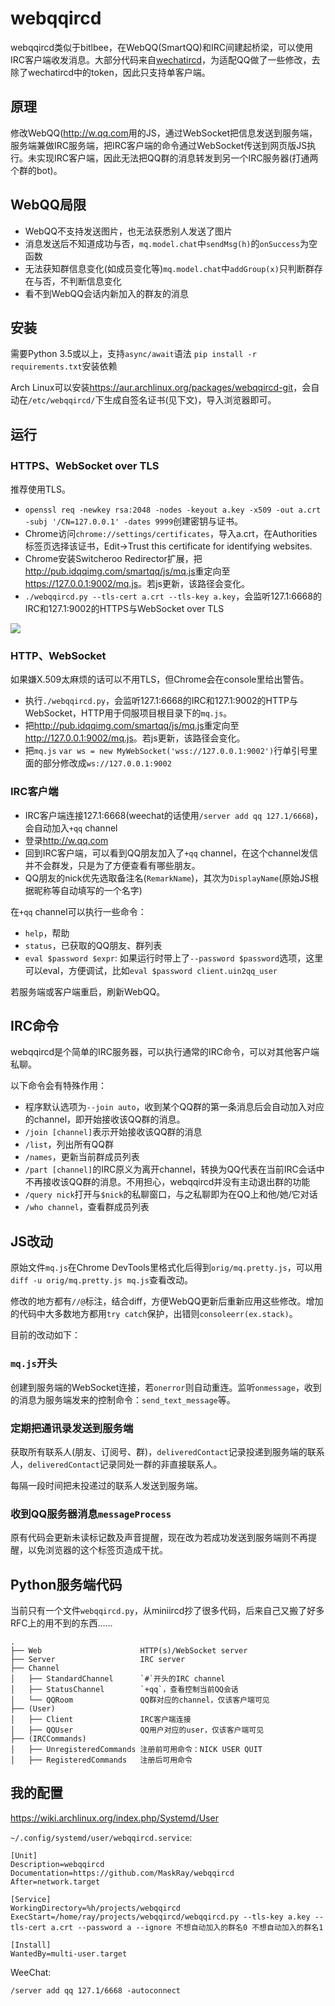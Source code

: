 # webqqircd

webqqircd类似于bitlbee，在WebQQ(SmartQQ)和IRC间建起桥梁，可以使用IRC客户端收发消息。大部分代码来自[wechatircd](https://github.com/MaskRay/wechatircd)，为适配QQ做了一些修改，去除了wechatircd中的token，因此只支持单客户端。

## 原理

修改WebQQ(<http://w.qq.com>用的JS，通过WebSocket把信息发送到服务端，服务端兼做IRC服务端，把IRC客户端的命令通过WebSocket传送到网页版JS执行。未实现IRC客户端，因此无法把QQ群的消息转发到另一个IRC服务器(打通两个群的bot)。

## WebQQ局限

- WebQQ不支持发送图片，也无法获悉别人发送了图片
- 消息发送后不知道成功与否，`mq.model.chat`中`sendMsg(h)`的`onSuccess`为空函数
- 无法获知群信息变化(如成员变化等)`mq.model.chat`中`addGroup(x)`只判断群存在与否，不判断信息变化
- 看不到WebQQ会话内新加入的群友的消息

## 安装

需要Python 3.5或以上，支持`async/await`语法
`pip install -r requirements.txt`安装依赖

Arch Linux可以安装<https://aur.archlinux.org/packages/webqqircd-git>，会自动在`/etc/webqqircd/`下生成自签名证书(见下文)，导入浏览器即可。

## 运行

### HTTPS、WebSocket over TLS

推荐使用TLS。

- `openssl req -newkey rsa:2048 -nodes -keyout a.key -x509 -out a.crt -subj '/CN=127.0.0.1' -dates 9999`创建密钥与证书。
- Chrome访问`chrome://settings/certificates`，导入a.crt，在Authorities标签页选择该证书，Edit->Trust this certificate for identifying websites.
- Chrome安装Switcheroo Redirector扩展，把<http://pub.idqqimg.com/smartqq/js/mq.js>重定向至<https://127.0.0.1:9002/mq.js>。若js更新，该路径会变化。
- `./webqqircd.py --tls-cert a.crt --tls-key a.key`，会监听127.1:6668的IRC和127.1:9002的HTTPS与WebSocket over TLS

![](https://maskray.me/static/2016-04-11-webqqircd/demo.jpg)

### HTTP、WebSocket

如果嫌X.509太麻烦的话可以不用TLS，但Chrome会在console里给出警告。

- 执行`./webqqircd.py`，会监听127.1:6668的IRC和127.1:9002的HTTP与WebSocket，HTTP用于伺服项目根目录下的`mq.js`。
- 把<http://pub.idqqimg.com/smartqq/js/mq.js>重定向至<http://127.0.0.1:9002/mq.js>。若js更新，该路径会变化。
- 把`mq.js` `var ws = new MyWebSocket('wss://127.0.0.1:9002')`行单引号里面的部分修改成`ws://127.0.0.1:9002`

### IRC客户端

- IRC客户端连接127.1:6668(weechat的话使用`/server add qq 127.1/6668`)，会自动加入`+qq` channel
- 登录<http://w.qq.com>
- 回到IRC客户端，可以看到QQ朋友加入了`+qq` channel，在这个channel发信并不会群发，只是为了方便查看有哪些朋友。
- QQ朋友的nick优先选取备注名(`RemarkName`)，其次为`DisplayName`(原始JS根据昵称等自动填写的一个名字)

在`+qq` channel可以执行一些命令：

- `help`，帮助
- `status`，已获取的QQ朋友、群列表
- `eval $password $expr`: 如果运行时带上了`--password $password`选项，这里可以eval，方便调试，比如`eval $password client.uin2qq_user`

若服务端或客户端重启，刷新WebQQ。

## IRC命令

webqqircd是个简单的IRC服务器，可以执行通常的IRC命令，可以对其他客户端私聊。

以下命令会有特殊作用：

- 程序默认选项为`--join auto`，收到某个QQ群的第一条消息后会自动加入对应的channel，即开始接收该QQ群的消息。
- `/join [channel]`表示开始接收该QQ群的消息
- `/list`，列出所有QQ群
- `/names`，更新当前群成员列表
- `/part [channel]`的IRC原义为离开channel，转换为QQ代表在当前IRC会话中不再接收该QQ群的消息。不用担心，webqqircd并没有主动退出群的功能
- `/query nick`打开与`$nick`的私聊窗口，与之私聊即为在QQ上和他/她/它对话
- `/who channel`，查看群成员列表

## JS改动

原始文件`mq.js`在Chrome DevTools里格式化后得到`orig/mq.pretty.js`，可以用`diff -u orig/mq.pretty.js mq.js`查看改动。

修改的地方都有`//@`标注，结合diff，方便WebQQ更新后重新应用这些修改。增加的代码中大多数地方都用`try catch`保护，出错则`consoleerr(ex.stack)`。

目前的改动如下：

### `mq.js`开头

创建到服务端的WebSocket连接，若`onerror`则自动重连。监听`onmessage`，收到的消息为服务端发来的控制命令：`send_text_message`等。

### 定期把通讯录发送到服务端

获取所有联系人(朋友、订阅号、群)，`deliveredContact`记录投递到服务端的联系人，`deliveredContact`记录同处一群的非直接联系人。

每隔一段时间把未投递过的联系人发送到服务端。

### 收到QQ服务器消息`messageProcess`

原有代码会更新未读标记数及声音提醒，现在改为若成功发送到服务端则不再提醒，以免浏览器的这个标签页造成干扰。

## Python服务端代码

当前只有一个文件`webqqircd.py`，从miniircd抄了很多代码，后来自己又搬了好多RFC上的用不到的东西……

```
.
├── Web                      HTTP(s)/WebSocket server
├── Server                   IRC server
├── Channel
│   ├── StandardChannel      `#`开头的IRC channel
│   ├── StatusChannel        `+qq`，查看控制当前QQ会话
│   └── QQRoom               QQ群对应的channel，仅该客户端可见
├── (User)
│   ├── Client               IRC客户端连接
│   ├── QQUser               QQ用户对应的user，仅该客户端可见
├── (IRCCommands)
│   ├── UnregisteredCommands 注册前可用命令：NICK USER QUIT
│   ├── RegisteredCommands   注册后可用命令
```

## 我的配置

<https://wiki.archlinux.org/index.php/Systemd/User>

`~/.config/systemd/user/webqqircd.service`:
```
[Unit]
Description=webqqircd
Documentation=https://github.com/MaskRay/webqqircd
After=network.target

[Service]
WorkingDirectory=%h/projects/webqqircd
ExecStart=/home/ray/projects/webqqircd/webqqircd.py --tls-key a.key --tls-cert a.crt --password a --ignore 不想自动加入的群名0 不想自动加入的群名1

[Install]
WantedBy=multi-user.target
```

WeeChat:
```
/server add qq 127.1/6668 -autoconnect
```
